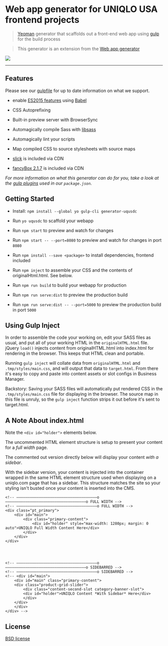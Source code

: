 # Web app generator for UNIQLO USA frontend projects

> [Yeoman](http://yeoman.io) generator that scaffolds out a front-end web app using [gulp](http://gulpjs.com/) for the build process

> This generator is an extension from the [Web app generator](https://github.com/yeoman/generator-webapp)

<!-- ![](nyc.jpg) -->

![](https://images.unsplash.com/photo-1446776899648-aa78eefe8ed0?ixlib=rb-1.2.1&auto=format&fit=crop&w=1000&q=80)

---

## Features

Please see our [gulpfile](app/templates/gulpfile.js) for up to date information on what we support.

- enable [ES2015 features](https://babeljs.io/docs/learn-es2015/) using [Babel](https://babeljs.io)

* CSS Autoprefixing

- Built-in preview server with BrowserSync

* Automagically compile Sass with [libsass](http://libsass.org)

- Automagically lint your scripts

- Map compiled CSS to source stylesheets with source maps

- [slick](https://kenwheeler.github.io/slick/) is included via CDN

- [fancyBox 2.1.7](https://fancyapps.com/fancybox/) is included via CDN

_For more information on what this generator can do for you, take a look at the [gulp plugins](app/templates/_package.json) used in our `package.json`._


## Getting Started

- Install: `npm install --global yo gulp-cli generator-uqusdc`

* Run `yo uqusdc` to scaffold your webapp

- Run `npm start` to preview and watch for changes

* Run `npm start -- --port=8080` to preview and watch for changes in port `8080`

- Run `npm install --save <package>` to install dependencies, frontend included

* Run `npm inject` to assemble your CSS and the contents of originalHtml.html. See below.

- Run `npm run build` to build your webapp for production

* Run `npm run serve:dist` to preview the production build

- Run `npm run serve:dist -- --port=5000` to preview the production build in port `5000`

## Using Gulp Inject

In order to assemble the code your working on, edit your SASS files as usual, and put all of your working HTML in the `originalHTML.html` file. jQuery `load()` injects content from originalHTML.html into index.html for rendering in the browser. This keeps that HTML clean and portable.

Running `gulp inject` will collate data from `originalHTML.html` and `.tmp/styles/main.css`, and will output that data to `target.html`. From there it's easy to copy and paste into content assets or slot configs in Business Manager.

Backstory: Saving your SASS files will automatically put rendered CSS in the `.tmp/styles/main.css` file for displaying in the browser. The source map in this file is unruly, so the `gulp inject` function strips it out before it's sent to target.html.

## A Note About index.html

Note the `<div id="holder">` elements below.

The uncommented HTML element structure is setup to present your content for a _full width_ page.

The commented out version directly below will display your content _with a sidebar_.

With the sidebar version, your content is injected into the container wrapped in the same HTML element structure used when displaying on a uniqlo.com page that has a sidebar. This structure matches the site so your styling isn't busted once your content is inserted into the CMS.

```
<!-- ————————————————————————————————————o————————————————————————————————————o FULL WIDTH -->
<!-- ————————————————————————————————————o FULL WIDTH -->
<div class="pt_primary">
	<div id="main">
		<div class="primary-content">
			<div id="holder" style="max-width: 1280px; margin: 0 auto">UNIQLO Full Width Content Here</div>
		</div>
	</div>
</div>




<!-- ————————————————————————————————————o————————————————————————————————————o SIDEBARRED -->
<!-- ————————————————————————————————————o SIDEBARRED -->
<!-- <div id="main">
	<div id="main" class="primary-content">
	<div class="product-grid-slider">
		<div class="content-second-slot category-banner-slot">
		<div id="holder">UNIQLO Content *With Sidebar* Here</div>
		</div>
	</div>
	</div>
</div> -->
```

## License

[BSD license](http://opensource.org/licenses/bsd-license.php)

